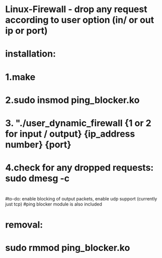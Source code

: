 # Linux-Firewall - drop any request according to user option (in/ or out ip or port)
# installation:
# 1.make
# 2.sudo insmod ping_blocker.ko
# 3. "./user_dynamic_firewall {1 or 2 for input / output} {ip_address number} {port}
# 4.check for any dropped requests: sudo dmesg -c
# 
#to-do: enable blocking of output packets, enable udp support (currently just tcp)
#ping blocker module is also included
# removal:
# sudo rmmod ping_blocker.ko
